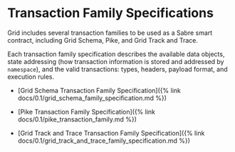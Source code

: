 # Transaction Family Specifications

<!--
  Copyright (c) 2019-2020 Cargill Incorporated
  Copyright (c) 2015-2017 Intel Corporation
  Licensed under Creative Commons Attribution 4.0 International License
  https://creativecommons.org/licenses/by/4.0/
-->

Grid includes several transaction families to be used as a Sabre smart
contract, including Grid Schema, Pike, and Grid Track and Trace.

Each transaction family specification describes the available data objects,
state addressing (how transaction information is stored and addressed by
`namespace`), and the valid transactions: types, headers, payload format, and
execution rules.

* [Grid Schema Transaction Family Specification]({% link
  docs/0.1/grid_schema_family_specification.md %})

* [Pike Transaction Family Specification]({% link
  docs/0.1/pike_transaction_family.md %})

* [Grid Track and Trace Transaction Family Specification]({% link
  docs/0.1/grid_track_and_trace_family_specification.md
  %})
